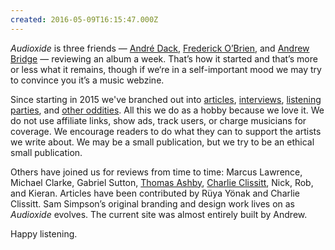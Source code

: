 ```yaml
---
created: 2016-05-09T16:15:47.000Z
---
```


*Audioxide* is three friends — [André Dack](https://twitter.com/andredack), [Frederick O’Brien](https://fredobrien.co.uk/), and [Andrew Bridge](http://www.andrewhbridge.co.uk/) — reviewing an album a week. That’s how it started and that’s more or less what it remains, though if we‘re in a self-important mood we may try to convince you it’s a music webzine.

Since starting in 2015 we've branched out into [articles](/articles/), [interviews](/interviews/), [listening parties](/listeningparties/), and [other oddities](/funnyfarm/). All this we do as a hobby because we love it. We do not use affiliate links, show ads, track users, or charge musicians for coverage. We encourage readers to do what they can to support the artists we write about. We may be a small publication, but we try to be an ethical small publication.

Others have joined us for reviews from time to time: Marcus Lawrence, Michael Clarke, Gabriel Sutton, [Thomas Ashby](https://thomasashby.co.uk/), [Charlie Clissitt](https://twitter.com/CharlieClissitt), Nick, Rob, and Kieran. Articles have been contributed by Rüya Yönak and Charlie Clissitt. Sam Simpson’s original branding and design work lives on as *Audioxide* evolves. The current site was almost entirely built by Andrew.

Happy listening.
